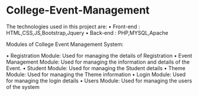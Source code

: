 # College-Event-Management

The technologies used in this project are:
• Front-end : HTML,CSS,JS,Bootstrap,Jquery
• Back-end : PHP,MYSQL,Apache


Modules of College Event Management System:

• Registration Module: Used for managing the details of Registration
• Event Management Module: Used for managing the information and details of the Event.
• Student Module: Used for managing the Student details 
• Theme Module: Used for managing the Theme information
• Login Module: Used for managing the login details
• Users Module: Used for managing the users of the system
